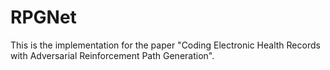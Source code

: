 # RPGNet
This is the implementation for the paper "Coding Electronic Health Records with Adversarial
Reinforcement Path Generation".
